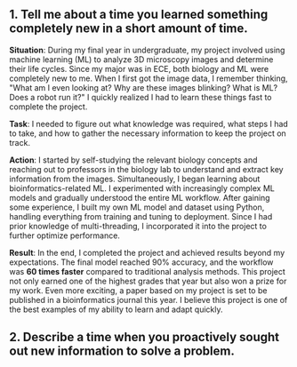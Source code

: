 ## 1. Tell me about a time you learned something completely new in a short amount of time.

**Situation**: During my final year in undergraduate, my project involved using machine learning (ML) to analyze 3D microscopy images and determine their life cycles. Since my major was in ECE, both biology and ML were completely new to me. When I first got the image data, I remember thinking, "What am I even looking at? Why are these images blinking? What is ML? Does a robot run it?" I quickly realized I had to learn these things fast to complete the project.

**Task**: I needed to figure out what knowledge was required, what steps I had to take, and how to gather the necessary information to keep the project on track.

**Action**: I started by self-studying the relevant biology concepts and reaching out to professors in the biology lab to understand and extract key information from the images. Simultaneously, I began learning about bioinformatics-related ML. I experimented with increasingly complex ML models and gradually understood the entire ML workflow. After gaining some experience, I built my own ML model and dataset using Python, handling everything from training and tuning to deployment. Since I had prior knowledge of multi-threading, I incorporated it into the project to further optimize performance.

**Result**: In the end, I completed the project and achieved results beyond my expectations. The final model reached 90% accuracy, and the workflow was **60 times faster** compared to traditional analysis methods. This project not only earned one of the highest grades that year but also won a prize for my work. Even more exciting, a paper based on my project is set to be published in a bioinformatics journal this year. I believe this project is one of the best examples of my ability to learn and adapt quickly.

## 2. Describe a time when you proactively sought out new information to solve a problem.